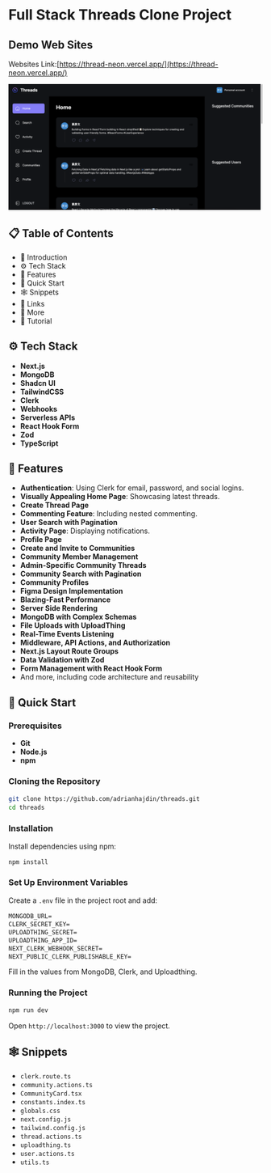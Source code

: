 # Full Stack Threads Clone Project

## Demo Web Sites
Websites Link:[https://thread-neon.vercel.app/](https://thread-neon.vercel.app/)

<a href="https://thread-neon.vercel.app/" style="cursor: pointer;">
    <img src="https://github.com/a1013457richar/thread/blob/main/%E6%88%AA%E5%9C%96%202024-01-30%20%E4%B8%8A%E5%8D%8811.06.41.png" alt="MERN Estate">
</a>


## 📋 Table of Contents
- 🤖 Introduction
- ⚙️ Tech Stack
- 🔋 Features
- 🤸 Quick Start
- 🕸️ Snippets
- 🔗 Links
- 🚀 More
- 🚨 Tutorial


## ⚙️ Tech Stack
- **Next.js**
- **MongoDB**
- **Shadcn UI**
- **TailwindCSS**
- **Clerk**
- **Webhooks**
- **Serverless APIs**
- **React Hook Form**
- **Zod**
- **TypeScript**

## 🔋 Features
- **Authentication**: Using Clerk for email, password, and social logins.
- **Visually Appealing Home Page**: Showcasing latest threads.
- **Create Thread Page**
- **Commenting Feature**: Including nested commenting.
- **User Search with Pagination**
- **Activity Page**: Displaying notifications.
- **Profile Page**
- **Create and Invite to Communities**
- **Community Member Management**
- **Admin-Specific Community Threads**
- **Community Search with Pagination**
- **Community Profiles**
- **Figma Design Implementation**
- **Blazing-Fast Performance**
- **Server Side Rendering**
- **MongoDB with Complex Schemas**
- **File Uploads with UploadThing**
- **Real-Time Events Listening**
- **Middleware, API Actions, and Authorization**
- **Next.js Layout Route Groups**
- **Data Validation with Zod**
- **Form Management with React Hook Form**
- And more, including code architecture and reusability

## 🤸 Quick Start
### Prerequisites
- **Git**
- **Node.js**
- **npm**

### Cloning the Repository
```bash
git clone https://github.com/adrianhajdin/threads.git
cd threads
```

### Installation
Install dependencies using npm:
```bash
npm install
```

### Set Up Environment Variables
Create a `.env` file in the project root and add:
```
MONGODB_URL=
CLERK_SECRET_KEY=
UPLOADTHING_SECRET=
UPLOADTHING_APP_ID=
NEXT_CLERK_WEBHOOK_SECRET=
NEXT_PUBLIC_CLERK_PUBLISHABLE_KEY=
```
Fill in the values from MongoDB, Clerk, and Uploadthing.

### Running the Project
```bash
npm run dev
```
Open `http://localhost:3000` to view the project.

## 🕸️ Snippets
- `clerk.route.ts`
- `community.actions.ts`
- `CommunityCard.tsx`
- `constants.index.ts`
- `globals.css`
- `next.config.js`
- `tailwind.config.js`
- `thread.actions.ts`
- `uploadthing.ts`
- `user.actions.ts`
- `utils.ts`


